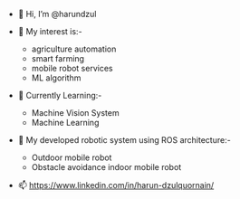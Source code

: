 - 👋 Hi, I’m @harundzul

- 👀 My interest is:-
  - agriculture automation
  - smart farming
  - mobile robot services
  - ML algorithm

- 🎯 Currently Learning:-
  - Machine Vision System
  - Machine Learning
 
- 💞️ My developed robotic system using ROS architecture:-
  - Outdoor mobile robot
  - Obstacle avoidance indoor mobile robot
 
- 📫 https://www.linkedin.com/in/harun-dzulquornain/ 

<!---
harundzul/harundzul is a ✨ special ✨ repository because its `README.md` (this file) appears on your GitHub profile.
You can click the Preview link to take a look at your changes.
--->
